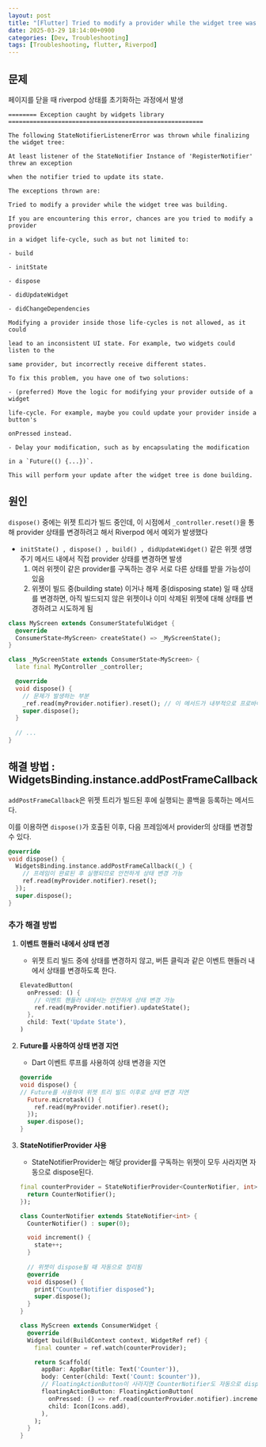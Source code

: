 ```yaml
---
layout: post
title: "[Flutter] Tried to modify a provider while the widget tree was building"
date: 2025-03-29 18:14:00+0900
categories: [Dev, Troubleshooting]
tags: [Troubleshooting, flutter, Riverpod]
---
```


## 문제

페이지를 닫을 때 riverpod 상태를 초기화하는 과정에서 발생

```
======== Exception caught by widgets library =======================================================

The following StateNotifierListenerError was thrown while finalizing the widget tree:

At least listener of the StateNotifier Instance of 'RegisterNotifier' threw an exception

when the notifier tried to update its state.

The exceptions thrown are:

Tried to modify a provider while the widget tree was building.

If you are encountering this error, chances are you tried to modify a provider

in a widget life-cycle, such as but not limited to:

- build

- initState

- dispose

- didUpdateWidget

- didChangeDependencies

Modifying a provider inside those life-cycles is not allowed, as it could

lead to an inconsistent UI state. For example, two widgets could listen to the

same provider, but incorrectly receive different states.

To fix this problem, you have one of two solutions:

- (preferred) Move the logic for modifying your provider outside of a widget

life-cycle. For example, maybe you could update your provider inside a button's

onPressed instead.

- Delay your modification, such as by encapsulating the modification

in a `Future(() {...})`.

This will perform your update after the widget tree is done building.

```

## 원인

`dispose()` 중에는 위젯 트리가 빌드 중인데, 이 시점에서 `_controller.reset()`을 통해 provider 상태를 변경하려고 해서 Riverpod 에서 예외가 발생했다

- `initState() , dispose() , build() , didUpdateWidget()` 같은 위젯 생명주기 메서드 내에서 직접 provider 상태를 변경하면 발생
  1. 여러 위젯이 같은 provider를 구독하는 경우 서로 다른 상태를 받을 가능성이 있음
  2. 위젯이 빌드 중(building state) 이거나 해제 중(disposing state) 일 때 상태를 변경하면, 아직 빌드되지 않은 위젯이나 이미 삭제된 위젯에 대해 상태를 변경하려고 시도하게 됨

```dart
class MyScreen extends ConsumerStatefulWidget {
  @override
  ConsumerState<MyScreen> createState() => _MyScreenState();
}

class _MyScreenState extends ConsumerState<MyScreen> {
  late final MyController _controller;

  @override
  void dispose() {
    // 문제가 발생하는 부분
    _ref.read(myProvider.notifier).reset(); // 이 메서드가 내부적으로 프로바이더 상태를 변경
    super.dispose();
  }
  
  // ...
}
```

## 해결 방법 : **WidgetsBinding.instance.addPostFrameCallback**

`addPostFrameCallback`은 위젯 트리가 빌드된 후에 실행되는 콜백을 등록하는 메서드다.

이를 이용하면 `dispose()`가 호출된 이후, 다음 프레임에서 provider의 상태를 변경할 수 있다.

```dart
@override
void dispose() {
  WidgetsBinding.instance.addPostFrameCallback((_) {
    // 프레임이 완료된 후 실행되므로 안전하게 상태 변경 가능
    ref.read(myProvider.notifier).reset(); 
  });
  super.dispose();
}
```

### 추가 해결 방법

1. **이벤트 핸들러 내에서 상태 변경**
  
   - 위젯 트리 빌드 중에 상태를 변경하지 않고, 버튼 클릭과 같은 이벤트 핸들러 내에서 상태를 변경하도록 한다.

    ```dart
    ElevatedButton(
      onPressed: () {
        // 이벤트 핸들러 내에서는 안전하게 상태 변경 가능
        ref.read(myProvider.notifier).updateState();
      },
      child: Text('Update State'),
    )
    ```

2. **Future를 사용하여 상태 변경 지연**
   
   - Dart 이벤트 루프를 사용하여 상태 변경을 지연
  
    ```dart
    @override
    void dispose() {
    // Future를 사용하여 위젯 트리 빌드 이후로 상태 변경 지연
      Future.microtask(() {
        ref.read(myProvider.notifier).reset(); 
      });
      super.dispose();
    }
    ```

3. **StateNotifierProvider 사용**

   - StateNotifierProvider는 해당 provider를 구독하는 위젯이 모두 사라지면 자동으로 dispose된다. 
  
    ```dart
    final counterProvider = StateNotifierProvider<CounterNotifier, int>((ref) {
      return CounterNotifier();
    });

    class CounterNotifier extends StateNotifier<int> {
      CounterNotifier() : super(0);

      void increment() {
        state++;
      }
      
      // 위젯이 dispose될 때 자동으로 정리됨
      @override
      void dispose() {
        print("CounterNotifier disposed");
        super.dispose();
      }
    }
    ```

    ```dart
    class MyScreen extends ConsumerWidget {
      @override
      Widget build(BuildContext context, WidgetRef ref) {
        final counter = ref.watch(counterProvider);

        return Scaffold(
          appBar: AppBar(title: Text('Counter')),
          body: Center(child: Text('Count: $counter')),
          // FloatingActionButton이 사라지면 CounterNotifier도 자동으로 dispose됨
          floatingActionButton: FloatingActionButton(
            onPressed: () => ref.read(counterProvider.notifier).increment(), 
            child: Icon(Icons.add),
          ),
        );
      }
    }
    ```
